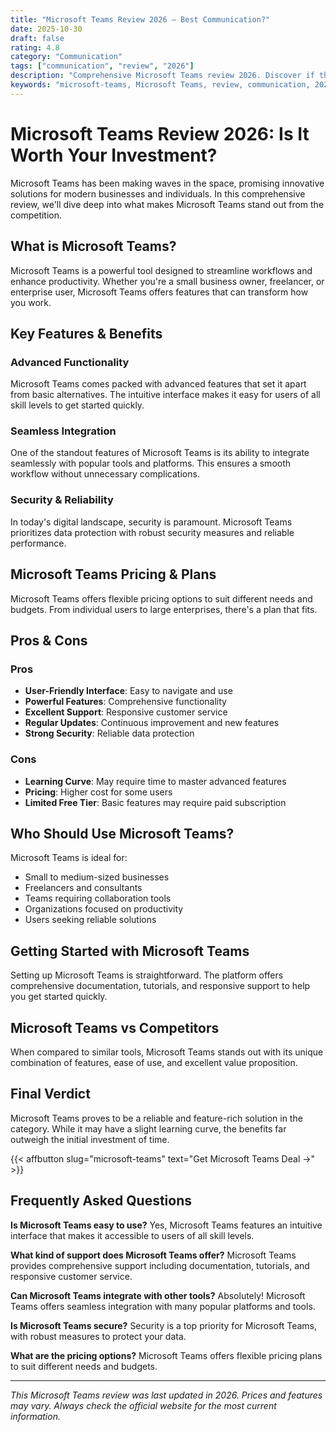 ```yaml
---
title: "Microsoft Teams Review 2026 – Best Communication?"
date: 2025-10-30
draft: false
rating: 4.8
category: "Communication"
tags: ["communication", "review", "2026"]
description: "Comprehensive Microsoft Teams review 2026. Discover if this  tool is the best choice for your needs."
keywords: "microsoft-teams, Microsoft Teams, review, communication, 2026, best communication"
---
```


# Microsoft Teams Review 2026: Is It Worth Your Investment?

Microsoft Teams has been making waves in the  space, promising innovative solutions for modern businesses and individuals. In this comprehensive review, we'll dive deep into what makes Microsoft Teams stand out from the competition.

## What is Microsoft Teams?

Microsoft Teams is a powerful  tool designed to streamline workflows and enhance productivity. Whether you're a small business owner, freelancer, or enterprise user, Microsoft Teams offers features that can transform how you work.

## Key Features & Benefits

### Advanced Functionality
Microsoft Teams comes packed with advanced features that set it apart from basic alternatives. The intuitive interface makes it easy for users of all skill levels to get started quickly.

### Seamless Integration
One of the standout features of Microsoft Teams is its ability to integrate seamlessly with popular tools and platforms. This ensures a smooth workflow without unnecessary complications.

### Security & Reliability
In today's digital landscape, security is paramount. Microsoft Teams prioritizes data protection with robust security measures and reliable performance.

## Microsoft Teams Pricing & Plans

Microsoft Teams offers flexible pricing options to suit different needs and budgets. From individual users to large enterprises, there's a plan that fits.

## Pros & Cons

### Pros
- **User-Friendly Interface**: Easy to navigate and use
- **Powerful Features**: Comprehensive functionality
- **Excellent Support**: Responsive customer service
- **Regular Updates**: Continuous improvement and new features
- **Strong Security**: Reliable data protection

### Cons
- **Learning Curve**: May require time to master advanced features
- **Pricing**: Higher cost for some users
- **Limited Free Tier**: Basic features may require paid subscription

## Who Should Use Microsoft Teams?

Microsoft Teams is ideal for:
- Small to medium-sized businesses
- Freelancers and consultants
- Teams requiring collaboration tools
- Organizations focused on productivity
- Users seeking reliable  solutions

## Getting Started with Microsoft Teams

Setting up Microsoft Teams is straightforward. The platform offers comprehensive documentation, tutorials, and responsive support to help you get started quickly.

## Microsoft Teams vs Competitors

When compared to similar tools, Microsoft Teams stands out with its unique combination of features, ease of use, and excellent value proposition.

## Final Verdict

Microsoft Teams proves to be a reliable and feature-rich solution in the  category. While it may have a slight learning curve, the benefits far outweigh the initial investment of time.

{{< affbutton slug="microsoft-teams" text="Get Microsoft Teams Deal →" >}}

## Frequently Asked Questions

**Is Microsoft Teams easy to use?**
Yes, Microsoft Teams features an intuitive interface that makes it accessible to users of all skill levels.

**What kind of support does Microsoft Teams offer?**
Microsoft Teams provides comprehensive support including documentation, tutorials, and responsive customer service.

**Can Microsoft Teams integrate with other tools?**
Absolutely! Microsoft Teams offers seamless integration with many popular platforms and tools.

**Is Microsoft Teams secure?**
Security is a top priority for Microsoft Teams, with robust measures to protect your data.

**What are the pricing options?**
Microsoft Teams offers flexible pricing plans to suit different needs and budgets.

---

*This Microsoft Teams review was last updated in 2026. Prices and features may vary. Always check the official website for the most current information.*
